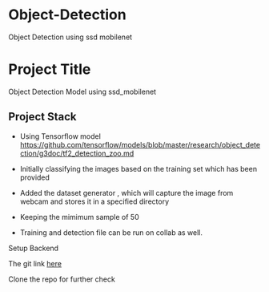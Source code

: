 # Object-Detection
Object Detection using ssd mobilenet 



# Project Title

Object Detection Model using ssd_mobilenet

## Project Stack

- Using Tensorflow model
https://github.com/tensorflow/models/blob/master/research/object_detection/g3doc/tf2_detection_zoo.md

- Initially classifying the images based on the training set which has been provided

- Added the dataset generator , which will capture the image from webcam and stores it in a 
  specified directory 

- Keeping the mimimum sample of 50 

  
- Training and detection file can be run on collab as well.




Setup Backend

The git link [here](https://github.com/ajayvd/Object-Detection.git)

Clone the repo for further check










